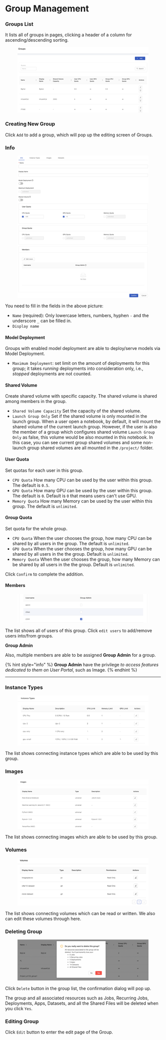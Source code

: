 # Group Management

### Groups List

It lists all of groups in pages, clicking a header of a column for ascending/descending sorting.

<figure><img src="../.gitbook/assets/group_12_v27.png" alt=""><figcaption></figcaption></figure>

### Creating New Group

Click `Add` to add a group, which will pop up the editing screen of Groups.

### Info

<figure><img src="../.gitbook/assets/group_add_v37.png" alt=""><figcaption></figcaption></figure>

You need to fill in the fields in the above picture:

* `Name` (required): Only lowercase letters, numbers, hyphen `-` and the underscore `_` can be filled in.
* `Display name`

#### Model Deployment

Groups with enabled model deployment are able to deploy/serve models via Model Deployment.

* `Maximum Deployment`: set limit on the amount of deployments for this group; it takes _running_ deployments into consideration only, i.e., _stopped_ deployments are not counted.

#### Shared Volume

Create shared volume with specific capacity. The shared volume is shared among members in the group.

* `Shared Volume Capacity` Set the capacity of the shared volume.
* `Launch Group Only` Set if the shared volume is only mounted in the launch group. When a user open a notebook, by default, it will mount the shared volume of the current launch group. However, if the user is also the member of a group which configures shared volume `Launch Group Only` as false, this volume would be also mounted in this notebook. In this case, you can see current group shared volumes and some non-launch group shared volumes are all mounted in the `/project/` folder.

#### User Quota

Set quotas for each user in this group.

* `CPU Quota` How many CPU can be used by the user within this group. The default is `0.5`.
* `GPU Quota` How many GPU can be used by the user within this group. The default is `0`. Default is `0` that means users can't use GPU.
* `Memory Quota` How many Memory can be used by the user within this group. The default is `unlimited`.

#### Group Quota

Set quota for the whole group.

* `CPU Quota` When the user chooses the group, how many CPU can be shared by all users in the group. The default is `unlimited`.
* `GPU Quota` When the user chooses the group, how many GPU can be shared by all users in the the group. Default is `unlimited`.
* `Memory Quota` When the user chooses the group, how many Memory can be shared by all users in the the group. Default is `unlimited`.

Click `Confirm` to complete the addition.

#### Members

<figure><img src="../.gitbook/assets/group_admin.png" alt=""><figcaption></figcaption></figure>

The list shows all of users of this group. Click `edit users` to add/remove users into/from groups.

**Group Admin**

Also, multiple members are able to be assigned **Group Admin** for a group.

{% hint style="info" %}
**Group Admin** have the privilege _to access features dedicated to them on User Portal_, such as Image.
{% endhint %}

***

### Instance Types

<figure><img src="../.gitbook/assets/admin_group_it_v31.png" alt=""><figcaption></figcaption></figure>

The list shows connecting instance types which are able to be used by this group.

### Images

<figure><img src="../.gitbook/assets/admin_group_img_v27.png" alt=""><figcaption></figcaption></figure>

The list shows connecting images which are able to be used by this group.

### Volumes

<figure><img src="../.gitbook/assets/admin_group_volume.png" alt=""><figcaption></figcaption></figure>

The list shows connecting volumes which can be read or written. We also can edit these volumes through here.

### Deleting Group

<figure><img src="../.gitbook/assets/admin_group_delete_v311.png" alt=""><figcaption></figcaption></figure>

Click `Delete` button in the group list, the confirmation dialog will pop up.

The group and all associated resources such as Jobs, Recurring Jobs, Deployments, Apps, Datasets, and all the Shared Files will be deleted when you click `Yes`.

### Editing Group

Click `Edit` button to enter the edit page of the Group.
